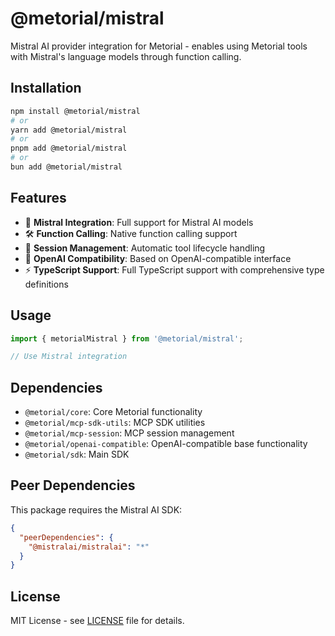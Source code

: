 # @metorial/mistral

Mistral AI provider integration for Metorial - enables using Metorial tools with Mistral's language models through function calling.

## Installation

```bash
npm install @metorial/mistral
# or
yarn add @metorial/mistral
# or
pnpm add @metorial/mistral
# or
bun add @metorial/mistral
```

## Features

- 🤖 **Mistral Integration**: Full support for Mistral AI models
- 🛠️ **Function Calling**: Native function calling support
- 📡 **Session Management**: Automatic tool lifecycle handling
- 🔄 **OpenAI Compatibility**: Based on OpenAI-compatible interface
- ⚡ **TypeScript Support**: Full TypeScript support with comprehensive type definitions

## Usage

```typescript
import { metorialMistral } from '@metorial/mistral';

// Use Mistral integration
```

## Dependencies

- `@metorial/core`: Core Metorial functionality
- `@metorial/mcp-sdk-utils`: MCP SDK utilities
- `@metorial/mcp-session`: MCP session management
- `@metorial/openai-compatible`: OpenAI-compatible base functionality
- `@metorial/sdk`: Main SDK

## Peer Dependencies

This package requires the Mistral AI SDK:

```json
{
  "peerDependencies": {
    "@mistralai/mistralai": "*"
  }
}
```

## License

MIT License - see [LICENSE](../../LICENSE) file for details.

